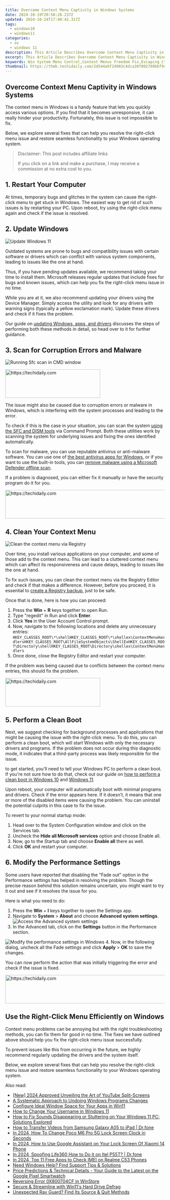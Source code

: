 ```yaml
---
title: Overcome Context Menu Captivity in Windows Systems
date: 2024-10-19T20:58:28.237Z
updated: 2024-10-24T17:40:42.317Z
tags:
  - windows10
  - windows11
categories:
  - os
  - windows 11
description: This Article Describes Overcome Context Menu Captivity in Windows Systems
excerpt: This Article Describes Overcome Context Menu Captivity in Windows Systems
keywords: Win System Menu Control,Context Menus Freedom Fix,Escaping CtrlMenu Lockup,Unchain Windows UI,Break Free From Win Menu,Eliminate CtrlMenu Traps,Liberate Windows Functions
thumbnail: https://thmb.techidaily.com/2d544a9f24903c4dca30f002769bbf9a409fd7c6d44eed802125a7dc9d0fc154.jpg
---
```


## Overcome Context Menu Captivity in Windows Systems

 The context menu in Windows is a handy feature that lets you quickly access various options. If you find that it becomes unresponsive, it can really hinder your productivity. Fortunately, this issue is not impossible to fix.

 Below, we explore several fixes that can help you resolve the right-click menu issue and restore seamless functionality to your Windows operating system.

>  Disclaimer: This post includes affiliate links
>
>  If you click on a link and make a purchase, I may receive a commission at no extra cost to you.
>

## 1\. Restart Your Computer

 At times, temporary bugs and glitches in the system can cause the right-click menu to get stuck in Windows. The easiest way to get rid of such issues is by restarting your PC. Upon reboot, try using the right-click menu again and check if the issue is resolved.

## 2\. Update Windows

![Update Windows 11](https://static1.makeuseofimages.com/wordpress/wp-content/uploads/2023/06/update-windows-1.jpg)

 Outdated systems are prone to bugs and compatibility issues with certain software or drivers which can conflict with various system components, leading to issues like the one at hand.

 Thus, if you have pending updates available, we recommend taking your time to install them. Microsoft releases regular updates that include fixes for bugs and known issues, which can help you fix the right-click menu issue in no time.

 While you are at it, we also recommend updating your drivers using the Device Manager. Simply access the utility and look for any drivers with warning signs (typically a yellow exclamation mark). Update these drivers and check if it fixes the problem.

 Our guide on [updating Windows, apps, and drivers](https://www.makeuseof.com/tag/update-windows-software-guide/) discusses the steps of performing both these methods in detail, so head over to it for further guidance.

## 3\. Scan for Corruption Errors and Malware

![Running Sfc scan in CMD window](https://static1.makeuseofimages.com/wordpress/wp-content/uploads/2023/03/running-sfc-scan.jpg)

<!-- affiliate ads begin -->
<a href="https://aligracehair.sjv.io/c/5597632/2047406/19272" target="_top" id="2047406">
  <img src="//a.impactradius-go.com/display-ad/19272-2047406" border="0" alt="https://techidaily.com" width="300" height="90"/>
</a>
<img height="0" width="0" src="https://aligracehair.sjv.io/i/5597632/2047406/19272" style="position:absolute;visibility:hidden;" border="0" />
<!-- affiliate ads end -->

 The issue might also be caused due to corruption errors or malware in Windows, which is interfering with the system processes and leading to the error.

 To check if this is the case in your situation, you can scan the system [using the SFC and DISM tools](https://www.makeuseof.com/windows-built-in-repair-tools/) via Command Prompt. Both these utilities work by scanning the system for underlying issues and fixing the ones identified automatically.

 To scan for malware, you can use reputable antivirus or anti-malware software. You can use one of [the best antivirus apps for Windows](https://www.makeuseof.com/windows-11-antivirus-apps/), or if you want to use the built-in tools, you can [remove malware using a Microsoft Defender offline scan](https://www.makeuseof.com/how-to-remove-malware-using-microsoft-defenders-offline-scan/).

 If a problem is diagnosed, you can either fix it manually or have the security program do it for you.

<!-- affiliate ads begin -->
<a href="https://ephamedtechinc.pxf.io/c/5597632/2137222/26400" target="_top" id="2137222">
  <img src="//a.impactradius-go.com/display-ad/26400-2137222" border="0" alt="https://techidaily.com" width="728" height="90"/>
</a>
<img height="0" width="0" src="https://ephamedtechinc.pxf.io/i/5597632/2137222/26400" style="position:absolute;visibility:hidden;" border="0" />
<!-- affiliate ads end -->

## 4\. Clean Your Context Menu

![Clean the context menu via Registry](https://static1.makeuseofimages.com/wordpress/wp-content/uploads/2023/07/clean-context-menu.jpg)

 Over time, you install various applications on your computer, and some of those add to the context menu. This can lead to a cluttered context menu which can affect its responsiveness and cause delays, leading to issues like the one at hand.

 To fix such issues, you can clean the context menu via the Registry Editor and check if that makes a difference. However, before you proceed, it is essential to [create a Registry backup](https://www.makeuseof.com/tag/backup-restore-windows-registry/), just to be safe.

 Once that is done, here is how you can proceed:

1. Press the **Win** \+ **R** keys together to open Run.
2. Type "regedit" in Run and click **Enter**.
3. Click **Yes** in the User Account Control prompt.
4. Now, navigate to the following locations and delete any unnecessary entries:  
`HKEY_CLASSES_ROOT\*\shellHKEY_CLASSES_ROOT\*\shellex\ContextMenuHandlersHKEY_CLASSES_ROOT\AllFileSystemObjects\ShellExHKEY_CLASSES_ROOT\Directory\shellHKEY_CLASSES_ROOT\Directory\shellex\ContextMenuHandlers`
5. Once done, close the Registry Editor and restart your computer.

 If the problem was being caused due to conflicts between the context menu entries, this should fix the problem.

<!-- affiliate ads begin -->
<a href="https://aligracehair.sjv.io/c/5597632/2006941/19272" target="_top" id="2006941">
  <img src="//a.impactradius-go.com/display-ad/19272-2006941" border="0" alt="https://techidaily.com" width="300" height="90"/>
</a>
<img height="0" width="0" src="https://aligracehair.sjv.io/i/5597632/2006941/19272" style="position:absolute;visibility:hidden;" border="0" />
<!-- affiliate ads end -->

## 5\. Perform a Clean Boot

 Next, we suggest checking for background processes and applications that might be causing the issue with the right-click menu. To do this, you can perform a clean boot, which will start Windows with only the necessary drivers and programs. If the problem does not occur during this diagnostic mode, it indicates that a third-party process was likely responsible for the issue.

 to get started, you'll need to tell your Windows PC to perform a clean boot. If you're not sure how to do that, check out our guide on [how to perform a clean boot in Windows 10](https://www.makeuseof.com/how-perform-clean-boot-windows-10/) and [Windows 11](https://www.makeuseof.com/clean-boot-windows-11/).

 Upon reboot, your computer will automatically boot with minimal programs and drivers. Check if the error appears here. If it doesn’t, it means that one or more of the disabled items were causing the problem. You can uninstall the potential culprits in this case to fix the issue.

 To revert to your normal startup mode:

1. Head over to the System Configuration window and click on the Services tab.
2. Uncheck the **Hide all Microsoft services** option and choose Enable all.
3. Now, go to the Startup tab and choose **Enable all** there as well.
4. Click **OK** and restart your computer.

## 6\. Modify the Performance Settings

 Some users have reported that disabling the "Fade out" option in the Performance settings has helped in resolving the problem. Though the precise reason behind this solution remains uncertain, you might want to try it out and see if it resolves the issue for you.

 Here is what you need to do:

1. Press the **Win** \+ **I** keys together to open the Settings app.
2. Navigate to **System** \> **About** and choose **Advanced system settings**.  
![Access the Advanced system settings](https://static1.makeuseofimages.com/wordpress/wp-content/uploads/2023/07/advanced-system-settings.jpg)
3. In the Advanced tab, click on the **Settings** button in the Performance section.  

![Modify the performance settings in Windows](https://static1.makeuseofimages.com/wordpress/wp-content/uploads/2023/07/modify-performance-settings.jpg)
4. Now, in the following dialog, uncheck all the Fade settings and click **Apply** \> **OK** to save the changes.

 You can now perform the action that was initially triggering the error and check if the issue is fixed.

<!-- affiliate ads begin -->
<a href="https://ephamedtechinc.pxf.io/c/5597632/2137204/26400" target="_top" id="2137204">
  <img src="//a.impactradius-go.com/display-ad/26400-2137204" border="0" alt="https://techidaily.com" width="728" height="90"/>
</a>
<img height="0" width="0" src="https://ephamedtechinc.pxf.io/i/5597632/2137204/26400" style="position:absolute;visibility:hidden;" border="0" />
<!-- affiliate ads end -->

## Use the Right-Click Menu Efficiently on Windows

 Context menu problems can be annoying but with the right troubleshooting methods, you can fix them for good in no time. The fixes we have outlined above should help you fix the right-click menu issue successfully.

 To prevent issues like this from occurring in the future, we highly recommend regularly updating the drivers and the system itself.

 Below, we explore several fixes that can help you resolve the right-click menu issue and restore seamless functionality to your Windows operating system.

<ins class="adsbygoogle"
      style="display:block"
      data-ad-client="ca-pub-7571918770474297"
      data-ad-slot="8358498916"
      data-ad-format="auto"
      data-full-width-responsive="true"></ins>
    

<span class="atpl-alsoreadstyle">Also read:</span>
<div><ul>
<li><a href="https://youtube-data.techidaily.com/024-approved-unveiling-the-art-of-youtube-split-screens/"><u>[New] 2024 Approved Unveiling the Art of YouTube Split-Screens</u></a></li>
<li><a href="https://windows11.techidaily.com/a-systematic-approach-to-undoing-windows-programs-changes/"><u>A Systematic Approach to Undoing Windows Programs Changes</u></a></li>
<li><a href="https://windows11.techidaily.com/configure-ideal-window-space-for-your-apps-in-win11/"><u>Configure Ideal Window Space for Your Apps in Win11</u></a></li>
<li><a href="https://windows11.techidaily.com/how-to-change-your-username-in-windows-11/"><u>How to Change Your Username in Windows 11</u></a></li>
<li><a href="https://sound-issues.techidaily.com/how-to-fix-sounds-disappearing-or-stuttering-on-your-windows-11-pc-solutions-explored/"><u>How to Fix Sounds Disappearing or Stuttering on Your Windows 11 PC: Solutions Explored</u></a></li>
<li><a href="https://android-transfer.techidaily.com/how-to-transfer-videos-from-samsung-galaxy-a05-to-ipad-drfone-by-drfone-transfer-from-android-transfer-from-android/"><u>How to Transfer Videos from Samsung Galaxy A05 to iPad | Dr.fone</u></a></li>
<li><a href="https://easy-unlock-android.techidaily.com/in-2024-how-to-change-poco-m6-pro-5g-lock-screen-clock-in-seconds-by-drfone-android/"><u>In 2024, How To Change Poco M6 Pro 5G Lock Screen Clock in Seconds</u></a></li>
<li><a href="https://unlock-android.techidaily.com/in-2024-how-to-use-google-assistant-on-your-lock-screen-of-xiaomi-14-phone-by-drfone-android/"><u>In 2024, How to Use Google Assistant on Your Lock Screen Of Xiaomi 14 Phone</u></a></li>
<li><a href="https://phone-solutions.techidaily.com/in-2024-spoofing-life360-how-to-do-it-on-itel-p55t-drfone-by-drfone-virtual-android/"><u>In 2024, Spoofing Life360 How to Do it on Itel P55T? | Dr.fone</u></a></li>
<li><a href="https://sim-unlock.techidaily.com/in-2024-top-11-free-apps-to-check-imei-on-realme-c53-phones-by-drfone-android/"><u>In 2024, Top 11 Free Apps to Check IMEI on Realme C53 Phones</u></a></li>
<li><a href="https://windows11.techidaily.com/need-windows-help-find-support-tips-and-solutions/"><u>Need Windows Help? Find Support Tips & Solutions</u></a></li>
<li><a href="https://technical-tips.techidaily.com/price-predictions-and-technical-details-your-guide-to-the-latest-on-the-google-pixel-smartwatch/"><u>Price Predictions & Technical Details - Your Guide to the Latest on the Google Pixel Smartwatch</u></a></li>
<li><a href="https://windows11.techidaily.com/reversing-error-0x800704cf-in-winstore/"><u>Reversing Error 0X800704CF in WinStore</u></a></li>
<li><a href="https://windows11.techidaily.com/secure-and-streamline-with-win11s-hard-drive-defrag/"><u>Secure & Streamline with Win11's Hard Drive Defrag</u></a></li>
<li><a href="https://windows11.techidaily.com/unexpected-rav-guard-find-its-source-and-quit-methods/"><u>Unexpected Rav Guard? Find Its Source & Quit Methods</u></a></li>
</ul></div>

